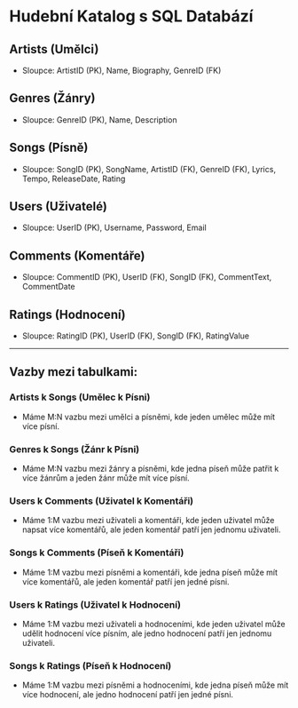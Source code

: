 # Hudební Katalog s SQL Databází

## Artists (Umělci)

- Sloupce: ArtistID (PK), Name, Biography, GenreID (FK)

## Genres (Žánry)

- Sloupce: GenreID (PK), Name, Description

## Songs (Písně)

- Sloupce: SongID (PK), SongName, ArtistID (FK), GenreID (FK), Lyrics, Tempo, ReleaseDate, Rating

## Users (Uživatelé)

- Sloupce: UserID (PK), Username, Password, Email

## Comments (Komentáře)

- Sloupce: CommentID (PK), UserID (FK), SongID (FK), CommentText, CommentDate

## Ratings (Hodnocení)

- Sloupce: RatingID (PK), UserID (FK), SongID (FK), RatingValue

---

## Vazby mezi tabulkami:

### Artists k Songs (Umělec k Písni)

- Máme M:N vazbu mezi umělci a písněmi, kde jeden umělec může mít více písní.

### Genres k Songs (Žánr k Písni)

- Máme M:N vazbu mezi žánry a písněmi, kde jedna píseň může patřit k více žánrům a jeden žánr může mít více písní.

### Users k Comments (Uživatel k Komentáři)

- Máme 1:M vazbu mezi uživateli a komentáři, kde jeden uživatel může napsat více komentářů, ale jeden komentář patří jen
  jednomu uživateli.

### Songs k Comments (Píseň k Komentáři)

- Máme 1:M vazbu mezi písněmi a komentáři, kde jedna píseň může mít více komentářů, ale jeden komentář patří jen jedné
  písni.

### Users k Ratings (Uživatel k Hodnocení)

- Máme 1:M vazbu mezi uživateli a hodnoceními, kde jeden uživatel může udělit hodnocení více písním, ale jedno hodnocení
  patří jen jednomu uživateli.

### Songs k Ratings (Píseň k Hodnocení)

- Máme 1:M vazbu mezi písněmi a hodnoceními, kde jedna píseň může mít více hodnocení, ale jedno hodnocení patří jen
  jedné písni.
